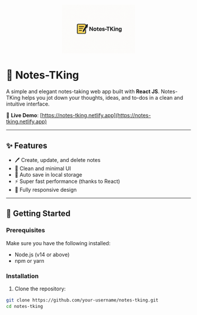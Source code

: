 
<p align="center">
  <img src="https://github.com/rahulp1262003/Notes-App/blob/main/notes-app/assets/logo.png" alt="Notes-TKing Logo" width="200"/>
</p>


# 📝 Notes-TKing

A simple and elegant notes-taking web app built with **React JS**. Notes-TKing helps you jot down your thoughts, ideas, and to-dos in a clean and intuitive interface.

🔗 **Live Demo**: [https://notes-tking.netlify.app](https://notes-tking.netlify.app)

---

## ✨ Features

- 🖊️ Create, update, and delete notes
- 🎨 Clean and minimal UI
- 💾 Auto save in local storage
- ⚡ Super fast performance (thanks to React)
- 📱 Fully responsive design

---

## 🚀 Getting Started

### Prerequisites

Make sure you have the following installed:

- Node.js (v14 or above)
- npm or yarn

### Installation

1. Clone the repository:

```bash
git clone https://github.com/your-username/notes-tking.git
cd notes-tking
```

